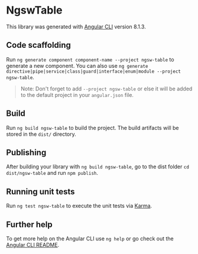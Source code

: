 # NgswTable

This library was generated with [Angular CLI](https://github.com/angular/angular-cli) version 8.1.3.

## Code scaffolding

Run `ng generate component component-name --project ngsw-table` to generate a new component. You can also use `ng generate directive|pipe|service|class|guard|interface|enum|module --project ngsw-table`.
> Note: Don't forget to add `--project ngsw-table` or else it will be added to the default project in your `angular.json` file. 

## Build

Run `ng build ngsw-table` to build the project. The build artifacts will be stored in the `dist/` directory.

## Publishing

After building your library with `ng build ngsw-table`, go to the dist folder `cd dist/ngsw-table` and run `npm publish`.

## Running unit tests

Run `ng test ngsw-table` to execute the unit tests via [Karma](https://karma-runner.github.io).

## Further help

To get more help on the Angular CLI use `ng help` or go check out the [Angular CLI README](https://github.com/angular/angular-cli/blob/master/README.md).
